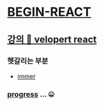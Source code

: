 # [BEGIN-REACT](https://hueleev.github.io/begin-react/)

## [강의 🎈 velopert react](https://react.vlpt.us/basic)

### 헷갈리는 부분
* [immer](https://react.vlpt.us/basic/23-immer.html)

### [progress](https://react.vlpt.us/redux-middleware/02-make-middleware.html) ... 🤐
